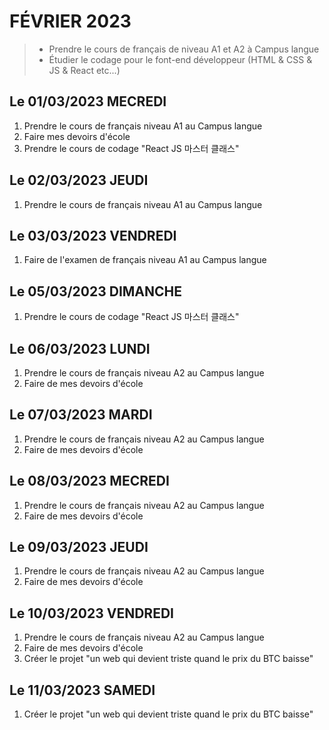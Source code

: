 # FÉVRIER 2023
> - Prendre le cours de français de niveau A1 et A2 à Campus langue 
> - Étudier le codage pour le font-end développeur (HTML & CSS & JS & React etc...)

## Le 01/03/2023 MECREDI
1. Prendre le cours de français niveau A1 au Campus langue
1. Faire mes devoirs d'école
1. Prendre le cours de codage "React JS 마스터 클래스"

## Le 02/03/2023 JEUDI
1. Prendre le cours de français niveau A1 au Campus langue

## Le 03/03/2023 VENDREDI
1. Faire de l'examen de français niveau A1 au Campus langue

## Le 05/03/2023 DIMANCHE
1. Prendre le cours de codage "React JS 마스터 클래스"

## Le 06/03/2023 LUNDI
1. Prendre le cours de français niveau A2 au Campus langue
1. Faire de mes devoirs d'école

## Le 07/03/2023 MARDI
1. Prendre le cours de français niveau A2 au Campus langue
1. Faire de mes devoirs d'école

## Le 08/03/2023 MECREDI
1. Prendre le cours de français niveau A2 au Campus langue
1. Faire de mes devoirs d'école

## Le 09/03/2023 JEUDI
1. Prendre le cours de français niveau A2 au Campus langue
1. Faire de mes devoirs d'école

## Le 10/03/2023 VENDREDI
1. Prendre le cours de français niveau A2 au Campus langue
1. Faire de mes devoirs d'école
1. Créer le projet "un web qui devient triste quand le prix du BTC baisse"

## Le 11/03/2023 SAMEDI
1. Créer le projet "un web qui devient triste quand le prix du BTC baisse"